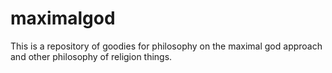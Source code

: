 # maximalgod
This is a repository of goodies for philosophy on the maximal god approach and other philosophy of religion things.
